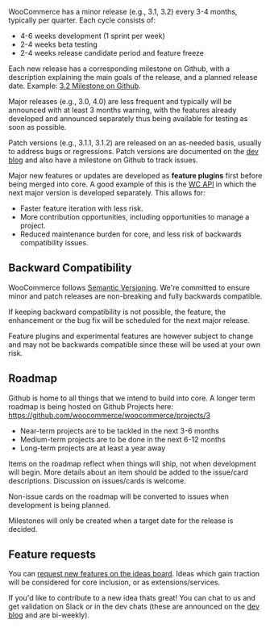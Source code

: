 WooCommerce has a minor release (e.g., 3.1, 3.2) every 3-4 months, typically per quarter. Each cycle consists of:

- 4-6 weeks development (1 sprint per week)
- 2-4 weeks beta testing
- 2-4 weeks release candidate period and feature freeze

Each new release has a corresponding milestone on Github, with a description explaining the main goals of the release, and a planned release date. Example: [3.2 Milestone on Github](https://github.com/woocommerce/woocommerce/milestone/70).

Major releases (e.g., 3.0, 4.0) are less frequent and typically will be announced with at least 3 months warning, with the features already developed and announced separately thus being available for testing as soon as possible.

Patch versions (e.g., 3.1.1, 3.1.2)  are released on an as-needed basis, usually to address bugs or regressions. Patch versions are documented on the [dev blog](https://woocommerce.wordpress.com/) and also have a milestone on Github to track issues. 

Major new features or updates are developed as **feature plugins** first before being merged into core. A good example of this is the [WC API](https://github.com/woocommerce/wc-api-dev) in which the next major version is developed separately. This allows for:

- Faster feature iteration with less risk.
- More contribution opportunities, including opportunities to manage a project.
- Reduced maintenance burden for core, and less risk of backwards compatibility issues.

## Backward Compatibility

WooCommerce follows [Semantic Versioning](http://semver.org/). We're committed to ensure minor and patch releases are non-breaking and fully backwards compatible. 

If keeping backward compatibility is not possible, the feature, the enhancement or the bug fix will be scheduled for the next major release.

Feature plugins and experimental features are however subject to change and may not be backwards compatible since these will be used at your own risk.

## Roadmap

Github is home to all things that we intend to build into core. A longer term roadmap is being hosted on Github Projects here: https://github.com/woocommerce/woocommerce/projects/3

- Near-term projects are to be tackled in the next 3-6 months
- Medium-term projects are to be done in the next 6-12 months
- Long-term projects are at least a year away

Items on the roadmap reflect when things will ship, not when development will begin. More details about an item should be added to the issue/card descriptions. Discussion on issues/cards is welcome.

Non-issue cards on the roadmap will be converted to issues when development is being planned. 

Milestones will only be created when a target date for the release is decided.

## Feature requests

You can [request new features on the ideas board](http://ideas.woocommerce.com/). Ideas which gain traction will be considered for core inclusion, or as extensions/services.

If you'd like to contribute to a new idea thats great! You can chat to us and get validation on Slack or in the dev chats (these are announced on the [dev blog](https://woocommerce.wordpress.com/) and are bi-weekly).